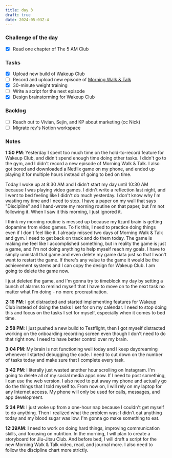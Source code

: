 ```yaml
---
title: day 3
draft: true
date: 2024-05-03Z-4
---
```


### Challenge of the day

- [x] Read one chapter of The 5 AM Club

### Tasks

- [x] Upload new build of Wakeup Club
- [ ] Record and upload new episode of [Morning Walk & Talk](https://www.youtube.com/playlist?list=PLV4wvVQg3Ij9KLKERa1giDFAV5UQ4e9yg)
- [x] 30-minute weight training
- [ ] Write a script for the next episode
- [x] Design brainstorming for Wakeup Club

### Backlog

- [ ] Reach out to Vivian, Sejin, and KP about marketing (cc Nick)
- [ ] Migrate [rev](https://rev.school)'s Notion workspace

### Notes

**1:50 PM**: Yesterday I spent too much time on the hold-to-record feature for Wakeup Club, and didn't spend enough time doing other tasks. I didn't go to the gym, and I didn't record a new episode of Morning Walk & Talk. I also got bored and downloaded a Netflix game on my phone, and ended up playing it for multiple hours instead of going to bed on time.

Today I woke up at 8:30 AM and I didn't start my day until 10:30 AM because I was playing video games. I didn't write a reflection last night, and I went to bed feeling like I didn't do much yesterday. I don't know why I'm wasting my time and I need to stop. I have a paper on my wall that says "Discipline" and I hand-wrote my morning routine on that paper, but I'm not following it. When I saw it this morning, I just ignored it.

I think my morning routine is messed up because my lizard brain is getting dopamine from video games. To fix this, I need to practice doing things even if I don't feel like it. I already missed two days of Morning Walk & Talk and gym. I need to get back on track and do them today. The game is making me feel like I accomplished something, but in reality the game is just a game, and I'm not doing anything to help myself reach my goals. I have to simply uninstall that game and even delete my game data just so that I won't want to restart the game. If there's any value to the game it would be the achievement systems and I can copy the design for Wakeup Club. I am going to delete the game now.

I just deleted the game, and I'm gonna try to timeblock my day by setting a bunch of alarms to remind myself that I have to move on to the next task no matter what I'm doing - no more procrastination.

**2:16 PM**: I got distracted and started implementing features for Wakeup Club instead of doing the tasks I set for on my calendar. I need to stop doing this and focus on the tasks I set for myself, especially when it comes to bed time.

**2:58 PM**: I just pushed a new build to Testflight, then I got myself distracted working on the onboarding recording screen even though I don't need to do that right now. I need to have better control over my brain.

**3:04 PM**: My brain is not functioning well today and I keep daydreaming whenever I started debugging the code. I need to cut down on the number of tasks today and make sure that I complete every task.

**3:42 PM**: I literally just wasted another hour scrolling on Instagram. I'm going to delete all of my social media apps now. If I need to post something, I can use the web version. I also need to put away my phone and actually go do the things that I told myself to. From now on, I will rely on my laptop for any Internet access. My phone will only be used for calls, messages, and app development.

**5:34 PM**: I just woke up from a one-hour nap because I couldn't get myself to do anything. Then I realized what the problem was: I didn't eat anything today and my blood sugar was low. I'm gonna go make something to eat.

**12:39AM**: I need to work on doing hard things, improving communication skills, and focusing on nutrition. In the morning, I will plan to create a storyboard for Jiu-Jitsu Club. And before bed, I will draft a script for the new Morning Walk & Talk video, read, and journal more. I also need to follow the discipline chart more strictly.
